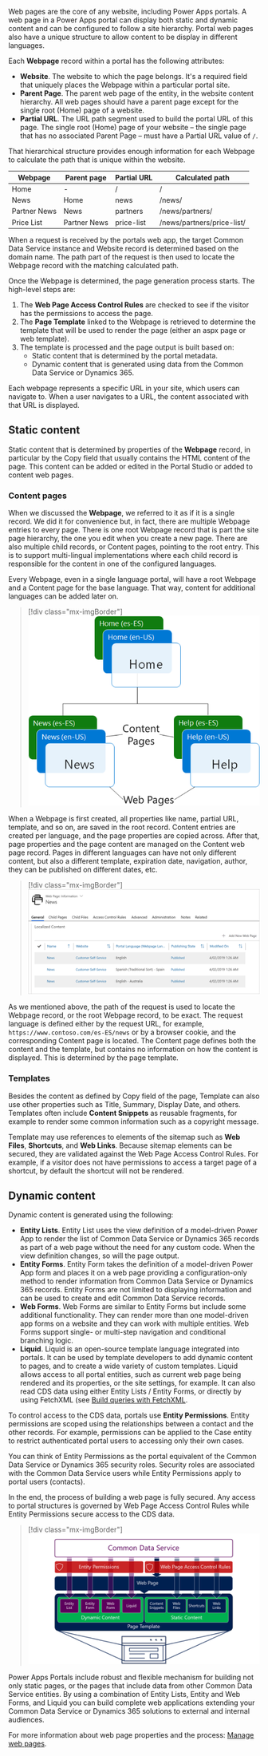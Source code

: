 Web pages are the core of any website, including Power Apps portals.  A web page in a Power Apps portal can display both static and dynamic content and can be configured to follow a site hierarchy.  Portal web pages also have a unique structure to allow content to be display in different languages.

Each **Webpage** record within a portal has the following attributes:

- **Website**. The website to which the page belongs. It's a required field that uniquely places the Webpage within a particular portal site. 
- **Parent Page**. The parent web page of the entity, in the website content hierarchy. All web pages should have a parent page except for the single root (Home) page of a website.
- **Partial URL**. The URL path segment used to build the portal URL of this page. The single root (Home) page of your website – the single page that has no associated Parent Page – must have a Partial URL value of `/`.

That hierarchical structure provides enough information for each Webpage to calculate the path that is unique within the website.

| Webpage      | Parent page  | Partial URL | Calculated path            |
| ------------ | ------------ | ----------- | -------------------------- |
| Home         | -            | /           | /                          |
| News         | Home         | news        | /news/                     |
| Partner News | News         | partners    | /news/partners/            |
| Price List   | Partner News | price-list  | /news/partners/price-list/ |

When a request is received by the portals web app, the target Common Data Service instance and Website record is determined based on the domain name. The path part of the request is then used to locate the Webpage record with the matching calculated path.

Once the Webpage is determined, the page generation process starts. The high-level steps are:

1. The **Web Page Access Control Rules** are checked to see if the visitor has the permissions to access the page.
1. The **Page Template** linked to the Webpage is retrieved to determine the template that will be used to render the page (either an aspx page or web template).
1. The template is processed and the page output is built based on:
   	- Static content that is determined by the portal metadata. 
   	- Dynamic content that is generated using data from the Common Data Service or Dynamics 365. 

Each webpage represents a specific URL in your site, which users can navigate to. When a user navigates to a URL, the content associated with that URL is displayed. 

## Static content

Static content that is determined by properties of the **Webpage** record, in particular by the Copy field that usually contains the HTML content of the page.  This content can be added or edited in the Portal Studio or added to content web pages. 

### Content pages

When we discussed the **Webpage**, we referred to it as if it is a single record. We did it for convenience but, in fact, there are multiple Webpage entries to every page. There is one root Webpage record that is part the site page hierarchy, the one you edit when you create a new page. There are also multiple child records, or Content pages, pointing to the root entry. This is to support multi-lingual implementations where each child record is responsible for the content in one of the configured languages. 

Every Webpage, even in a single language portal, will have a root Webpage and a Content page for the base language. That way, content for additional languages can be added later on.

> [!div class="mx-imgBorder"]
> [![Content and web pages](../media/3-content-pages-c.png)](../media/3-content-pages-c.png#lightbox)

When a Webpage is first created, all properties like name, partial URL, template, and so on, are saved in the root record. Content entries are created per language, and the page properties are copied across. After that, page properties and the page content are managed on the Content web page record. Pages in different languages can have not only different content, but also a different template, expiration date, navigation, author, they can be published on different dates, etc.

> [!div class="mx-imgBorder"]
> [![Content pages](../media/3-child-pages-ss.png)](../media/3-child-pages-ss.png#lightbox)

As we mentioned above, the path of the request is used to locate the Webpage record, or the root Webpage record, to be exact. The request language is defined either by the request URL, for example, `https://www.contoso.com/es-ES/news` or by a browser cookie, and the corresponding Content page is located. The Content page defines both the content and the template, but contains no information on how the content is displayed. This is determined by the page template.

### Templates

Besides the content as defined by Copy field of the page, Template can also use other properties such as Title, Summary, Display Date, and others. Templates often include **Content Snippets** as reusable fragments, for example to render some common information such as a copyright message. 

Template may use references to elements of the sitemap such as **Web Files**, **Shortcuts**, and **Web Links**. Because sitemap elements can be secured, they are validated against the Web Page Access Control Rules. For example, if a visitor does not have permissions to access a target page of a shortcut, by default the shortcut will not be rendered.

## Dynamic content

Dynamic content is generated using the following:

- **Entity Lists**. Entity List uses the view definition of a model-driven Power App to render the list of Common Data Service or Dynamics 365 records as part of a web page without the need for any custom code. When the view definition changes, so will the page output. 
- **Entity Forms**. Entity Form takes the definition of a model-driven Power App form and places it on a web page providing a configuration-only method to render information from Common Data Service or Dynamics 365 records. Entity Forms are not limited to displaying information and can be used to create and edit Common Data Service records.
- **Web Forms**. Web Forms are similar to Entity Forms but include some additional functionality. They can render more than one model-driven app forms on a website and they can work with multiple entities. Web Forms support single- or multi-step navigation and conditional branching logic.
- **Liquid**. Liquid is an open-source template language integrated into portals. It can be used by template developers to add dynamic content to pages, and to create a wide variety of custom templates. Liquid allows access to all portal entities, such as current web page being rendered and its properties, or the site settings, for example. It can also read CDS data using either Entity Lists / Entity Forms, or directly by using FetchXML (see [Build queries with FetchXML](https://docs.microsoft.com/dynamics365/customer-engagement/developer/org-service/build-queries-fetchxml/?azure-portal=true).

To control access to the CDS data, portals use **Entity Permissions**. Entity permissions are scoped using the relationships between a contact and the other records. For example, permissions can be applied to the Case entity to restrict authenticated portal users to accessing only their own cases. 

You can think of Entity Permissions as the portal equivalent of the Common Data Service or Dynamics 365 security roles. Security roles are associated with the Common Data Service users while Entity Permissions apply to portal users (contacts).

In the end, the process of building a web page is fully secured. Any access to portal structures is governed by Web Page Access Control Rules while Entity Permissions secure access to the CDS data.

> [!div class="mx-imgBorder"]
> [![How portal pages are built](../media/3-pages-built-c.png)](../media/3-pages-built-c.png#lightbox)

Power Apps Portals include robust and flexible mechanism for building not only static pages, or the pages that include data from other Common Data Service entities. By using a combination of Entity Lists, Entity and Web Forms, and Liquid you can build complete web applications extending your Common Data Service or Dynamics 365 solutions to external and internal audiences.

For more information about web page properties and the process: [Manage web pages](https://docs.microsoft.com/powerapps/maker/portals/configure/web-page/?azure-portal=true).


